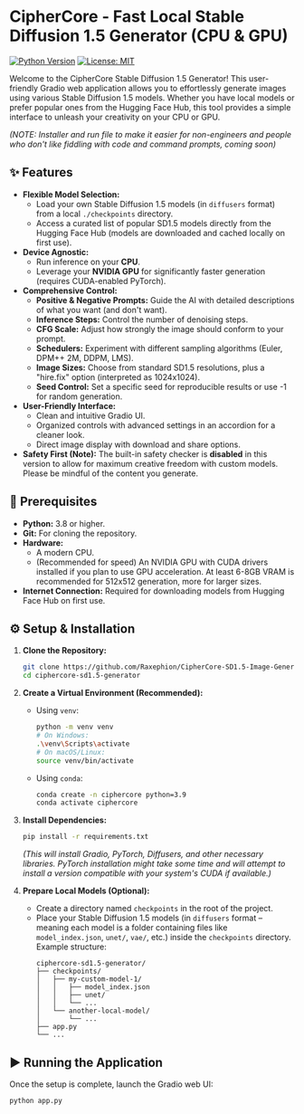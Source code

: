# CipherCore - Fast Local Stable Diffusion 1.5 Generator (CPU & GPU)

[![Python Version](https://img.shields.io/badge/python-3.8+-blue.svg)](https://www.python.org/downloads/)
[![License: MIT](https://img.shields.io/badge/License-MIT-yellow.svg)](https://opensource.org/licenses/MIT)

Welcome to the CipherCore Stable Diffusion 1.5 Generator! This user-friendly Gradio web application allows you to effortlessly generate images using various Stable Diffusion 1.5 models. Whether you have local models or prefer popular ones from the Hugging Face Hub, this tool provides a simple interface to unleash your creativity on your CPU or GPU.

*(NOTE: Installer and run file to make it easier for non-engineers and people who don't like fiddling with code and command prompts, coming soon)*

## ✨ Features

*   **Flexible Model Selection:**
    *   Load your own Stable Diffusion 1.5 models (in `diffusers` format) from a local `./checkpoints` directory.
    *   Access a curated list of popular SD1.5 models directly from the Hugging Face Hub (models are downloaded and cached locally on first use).
*   **Device Agnostic:**
    *   Run inference on your **CPU**.
    *   Leverage your **NVIDIA GPU** for significantly faster generation (requires CUDA-enabled PyTorch).
*   **Comprehensive Control:**
    *   **Positive & Negative Prompts:** Guide the AI with detailed descriptions of what you want (and don't want).
    *   **Inference Steps:** Control the number of denoising steps.
    *   **CFG Scale:** Adjust how strongly the image should conform to your prompt.
    *   **Schedulers:** Experiment with different sampling algorithms (Euler, DPM++ 2M, DDPM, LMS).
    *   **Image Sizes:** Choose from standard SD1.5 resolutions, plus a "hire.fix" option (interpreted as 1024x1024).
    *   **Seed Control:** Set a specific seed for reproducible results or use -1 for random generation.
*   **User-Friendly Interface:**
    *   Clean and intuitive Gradio UI.
    *   Organized controls with advanced settings in an accordion for a cleaner look.
    *   Direct image display with download and share options.
*   **Safety First (Note):** The built-in safety checker is **disabled** in this version to allow for maximum creative freedom with custom models. Please be mindful of the content you generate.

## 🚀 Prerequisites

*   **Python:** 3.8 or higher.
*   **Git:** For cloning the repository.
*   **Hardware:**
    *   A modern CPU.
    *   (Recommended for speed) An NVIDIA GPU with CUDA drivers installed if you plan to use GPU acceleration. At least 6-8GB VRAM is recommended for 512x512 generation, more for larger sizes.
*   **Internet Connection:** Required for downloading models from Hugging Face Hub on first use.

## ⚙️ Setup & Installation

1.  **Clone the Repository:**
    ```bash
    git clone https://github.com/Raxephion/CipherCore-SD1.5-Image-Generator-.git
    cd ciphercore-sd1.5-generator
    ```

2.  **Create a Virtual Environment (Recommended):**
    *   Using `venv`:
        ```bash
        python -m venv venv
        # On Windows:
        .\venv\Scripts\activate
        # On macOS/Linux:
        source venv/bin/activate
        ```
    *   Using `conda`:
        ```bash
        conda create -n ciphercore python=3.9
        conda activate ciphercore
        ```

3.  **Install Dependencies:**
    ```bash
    pip install -r requirements.txt
    ```
    *(This will install Gradio, PyTorch, Diffusers, and other necessary libraries. PyTorch installation might take some time and will attempt to install a version compatible with your system's CUDA if available.)*

4.  **Prepare Local Models (Optional):**
    *   Create a directory named `checkpoints` in the root of the project.
    *   Place your Stable Diffusion 1.5 models (in `diffusers` format – meaning each model is a folder containing files like `model_index.json`, `unet/`, `vae/`, etc.) inside the `checkpoints` directory.
        Example structure:
        ```
        ciphercore-sd1.5-generator/
        ├── checkpoints/
        │   ├── my-custom-model-1/
        │   │   ├── model_index.json
        │   │   ├── unet/
        │   │   └── ...
        │   └── another-local-model/
        │       └── ...
        ├── app.py
        └── ...
        ```

## ▶️ Running the Application

Once the setup is complete, launch the Gradio web UI:

```bash
python app.py
